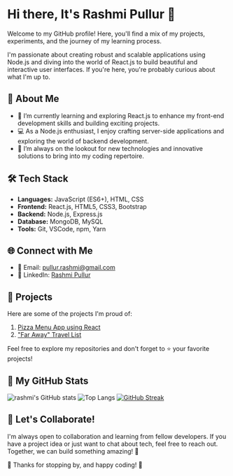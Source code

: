 # Hi there, It's Rashmi Pullur 👋

Welcome to my GitHub profile! Here, you'll find a mix of my projects, experiments, and the journey of my learning process.

I'm passionate about creating robust and scalable applications using Node.js and diving into the world of React.js to build beautiful and interactive user interfaces. If you're here, you're probably curious about what I'm up to.

## 🚧 About Me

- 🌱 I’m currently learning and exploring React.js to enhance my front-end development skills and building exciting projects.
- 💻 As a Node.js enthusiast, I enjoy crafting server-side applications and exploring the world of backend development.
- 🔭 I’m always on the lookout for new technologies and innovative solutions to bring into my coding repertoire.

## 🛠️ Tech Stack

- **Languages:** JavaScript (ES6+), HTML, CSS
- **Frontend:** React.js, HTML5, CSS3, Bootstrap
- **Backend:** Node.js, Express.js
- **Database:** MongoDB, MySQL
- **Tools:** Git, VSCode, npm, Yarn

## 🌐 Connect with Me

- 📧 Email: pullur.rashmi@gmail.com
- 💼 LinkedIn: [Rashmi Pullur](https://www.linkedin.com/in/rashmi-pullur)

## 🌟 Projects

Here are some of the projects I'm proud of:

1. [Pizza Menu App using React](https://github.com/rashpullur/react-pizza-menu)
2. ["Far Away" Travel List](https://github.com/rashpullur/travel-list)

Feel free to explore my repositories and don't forget to ⭐️ your favorite projects!

## 🌟 My GitHub Stats

![rashmi's GitHub stats](https://github-readme-stats.vercel.app/api?username=rashpullur&show_icons=true&hide=contribs&theme=transparent)
![Top Langs](https://github-readme-stats.vercel.app/api/top-langs/?username=rashpullur&layout=compact)
[![GitHub Streak](https://github-readme-streak-stats.herokuapp.com?user=rashpullur)](https://git.io/streak-stats)

## 🤝 Let's Collaborate!

I'm always open to collaboration and learning from fellow developers. If you have a project idea or just want to chat about tech, feel free to reach out. Together, we can build something amazing! 🚀

🙏 Thanks for stopping by, and happy coding! 🎉


